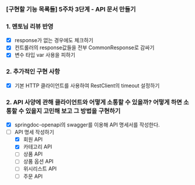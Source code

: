 ### [구현할 기능 목록들] 5주차 3단계 - API 문서 만들기   
### 1. 멘토님 리뷰 반영
- [x] response가 없는 경우에도 체크하기 
- [x] 컨트롤러의 response값들을 전부 CommonResponse로 감싸기
- [x] 변수 타입 var 사용을 피하기 

### 2. 추가적인 구현 사항
- [x] 기본 HTTP 클라이언트를 사용하여 RestClient의 timeout 설정하기

### 2. API 사양에 관해 클라이언트와 어떻게 소통할 수 있을까? 어떻게 하면 소통할 수 있을지 고민해 보고 그 방법을 구현하기 
- [x] springdoc-openapi의 swagger를 이용해 API 명세서를 작성한다.
- [ ] API 명세 작성하기
  - [x] 회원 API
  - [x] 카테고리 API
  - [ ] 상품 API
  - [ ] 상품 옵션 API
  - [ ] 위시리스트 API
  - [ ] 주문 API
